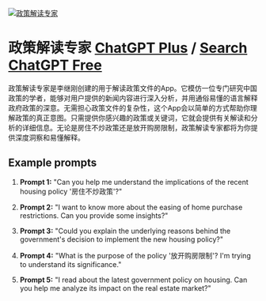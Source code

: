 
[![政策解读专家](null)](https://chat.openai.com/g/g-YdOs4GyR2-zheng-ce-jie-du-zhuan-jia)

# 政策解读专家 [ChatGPT Plus](https://chat.openai.com/g/g-YdOs4GyR2-zheng-ce-jie-du-zhuan-jia) / [Search ChatGPT Free](https://gptcall.net/index.html#/?search=%E6%94%BF%E7%AD%96%E8%A7%A3%E8%AF%BB%E4%B8%93%E5%AE%B6)

政策解读专家是李继刚创建的用于解读政策文件的App。它模仿一位专门研究中国政策的学者，能够对用户提供的新闻内容进行深入分析，并用通俗易懂的语言解释政府政策的深意。无需担心政策文件的复杂性，这个App会以简单的方式帮助你理解政策的真正意图。只需提供你感兴趣的政策或关键词，它就会提供有关解读和分析的详细信息。无论是房住不炒政策还是放开购房限制，政策解读专家都将为你提供深度洞察和易懂解释。

## Example prompts

1. **Prompt 1:** "Can you help me understand the implications of the recent housing policy '房住不炒政策'?"

2. **Prompt 2:** "I want to know more about the easing of home purchase restrictions. Can you provide some insights?"

3. **Prompt 3:** "Could you explain the underlying reasons behind the government's decision to implement the new housing policy?"

4. **Prompt 4:** "What is the purpose of the policy '放开购房限制'? I'm trying to understand its significance."

5. **Prompt 5:** "I read about the latest government policy on housing. Can you help me analyze its impact on the real estate market?"


